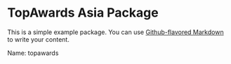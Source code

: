 # TopAwards Asia Package

This is a simple example package. You can use
[Github-flavored Markdown](https://github.com/joeycmlam/topawards/)
to write your content.

Name: topawards
